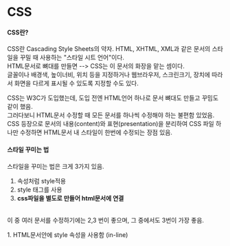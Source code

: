 # CSS

<!DOCTYPE html>
<html>
 <body>
  <h4>CSS란?</h4>
  <p>
   CSS란 Cascading Style Sheets의 약자. HTML, XHTML, XML과 같은 문서의 스타일을 꾸밀 때 사용하는 "스타일 시트 언어"이다. <br>
   HTML문서로 뼈대를 만들면 --> CSS는 이 문서의 화장을 맡는 셈이다.<br>
   글꼴이나 배경색, 높이너비, 위치 등을 지정하거나 웹브라우저, 스크린크기, 장치에 따라서 화면을 다르게 표시될 수 있도록 지정할 수도 있다.
  </p>
  <p>
   CSS는 W3C가 도입했는데, 도입 전엔 HTML언어 하나로 문서 뼈대도 만들고 꾸밈도 같이 했음.<br>
   그러다보니 HTML문서 수정할 때 모든 문서를 하나씩 수정해야 하는 불편함 있었음.<br>
   CSS 등장으로 문서의 내용(content)와 표현(presentation)을 분리하여 CSS 파일 하나만 수정하면 HTML문서 내 스타일이 한번에 수정되는 장점 있음.
  </p>
  
  <h4>스타일 꾸미는 법</h4>
  <p>
   스타일을 꾸미는 법은 크게 3가지 있음.<br>
   <ol start="1">
    <li>속성처럼 style적용</li>
    <li>style 태그를 사용</li>
    <li><b>css파일을 별도로 만들어 html문서에 연결</b></li>
   </ol>
  <br>
  <span stype="background-color:yellow;">이 중 여러 문서를 수정하기에는 2,3 번이 좋으며, 그 중에서도 3번이 가장 좋음.</span>
  </p>
 
  <p>
   1. HTML문서안에 style 속성을 사용함 (in-line)
 
  </div>
 </body>
<html>
